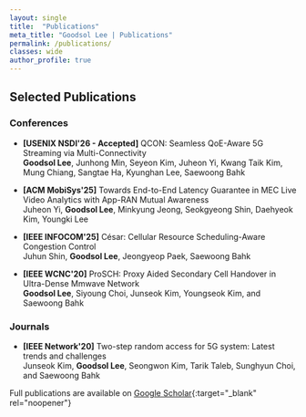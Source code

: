 ```yaml
---
layout: single
title:  "Publications"
meta_title: "Goodsol Lee | Publications"
permalink: /publications/
classes: wide
author_profile: true
---
```


## Selected Publications

### Conferences 
- **[USENIX NSDI'26 - Accepted]** QCON: Seamless QoE-Aware 5G Streaming via Multi-Connectivity  
  **Goodsol Lee**, Junhong Min, Seyeon Kim, Juheon Yi, Kwang Taik Kim, Mung Chiang, Sangtae Ha, Kyunghan Lee, Saewoong Bahk  

- **[ACM MobiSys'25]** Towards End-to-End Latency Guarantee in MEC Live Video Analytics with App-RAN Mutual Awareness  
  Juheon Yi, **Goodsol Lee**, Minkyung Jeong, Seokgyeong Shin, Daehyeok Kim, Youngki Lee  

- **[IEEE INFOCOM'25]** César: Cellular Resource Scheduling-Aware Congestion Control  
  Juhun Shin, **Goodsol Lee**, Jeongyeop Paek, Saewoong Bahk  

- **[IEEE WCNC'20]** ProSCH: Proxy Aided Secondary Cell Handover in Ultra-Dense Mmwave Network  
  **Goodsol Lee**, Siyoung Choi, Junseok Kim, Youngseok Kim, and Saewoong Bahk 

### Journals
- **[IEEE Network'20]** Two-step random access for 5G system: Latest trends and challenges<br>
  Junseok Kim, **Goodsol Lee**, Seongwon Kim, Tarik Taleb, Sunghyun Choi, and Saewoong Bahk

Full publications are available on [<u>Google Scholar</u>](https://scholar.google.co.kr/citations?user=rharPrgAAAAJ&hl=en){:target="_blank" rel="noopener"}